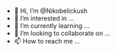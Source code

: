- 👋 Hi, I’m @Nikobelickush
- 👀 I’m interested in ...
- 🌱 I’m currently learning ...
- 💞️ I’m looking to collaborate on ...
- 📫 How to reach me ...

<!---
Nikobelickush/Nikobelickush is a ✨ special ✨ repository because its `README.md` (this file) appears on your GitHub profile.
You can click the Preview link to take a look at your changes.
--->
